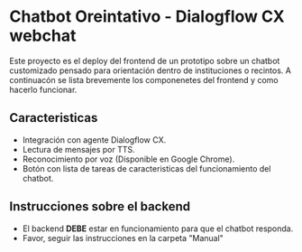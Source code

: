 # Chatbot Oreintativo - Dialogflow CX webchat

Este proyecto es el deploy del frontend de un prototipo sobre un chatbot customizado pensado para orientación dentro de instituciones o recintos. A continuacón se lista brevemente los componenetes del frontend y como hacerlo funcionar.

## Caracteristicas

- Integración con agente Dialogflow CX.
- Lectura de mensajes por TTS.
- Reconocimiento por voz (Disponible en Google Chrome).
- Botón con lista de tareas de caracteristicas del funcionamiento del chatbot.

## Instrucciones sobre el backend
- El backend **DEBE** estar en funcionamiento para que el chatbot responda.
- Favor, seguir las instrucciones en la carpeta "Manual"

